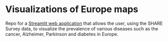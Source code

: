 # Visualizations of Europe maps

Repo for a [Streamlit web application](https://europe-map.streamlit.app/) that allows the user, using the SHARE Survey data, to visualize the prevalence of various diseases such as the cancer, Alzheimer, Parkinson and diabetes in Europe. 
